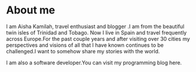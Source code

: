 # About me

I am Aisha Kamilah, travel enthusiast and blogger .I am from the beautiful twin isles of Trinidad and Tobago.
Now I live in Spain and travel frequently across Europe.For the past couple years and after visiting over 30 cities my perspectives
and visions of all that I have known continues to be challenged.I want to somehow share my stories with the world.

I am also a software developer.You can visit my programming blog here.
